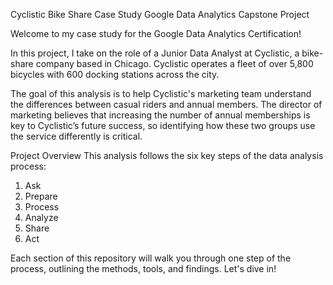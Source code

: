 Cyclistic Bike Share Case Study
Google Data Analytics Capstone Project

Welcome to my case study for the Google Data Analytics Certification!

In this project, I take on the role of a Junior Data Analyst at Cyclistic, a bike-share company based in Chicago. Cyclistic operates a fleet of over 5,800 bicycles with 600 docking stations across the city.

The goal of this analysis is to help Cyclistic's marketing team understand the differences between casual riders and annual members. The director of marketing believes that increasing the number of annual memberships is key to Cyclistic’s future success, so identifying how these two groups use the service differently is critical.

Project Overview
This analysis follows the six key steps of the data analysis process:

1. Ask
2. Prepare
3. Process
4. Analyze
5. Share
6. Act

Each section of this repository will walk you through one step of the process, outlining the methods, tools, and findings. Let's dive in!




